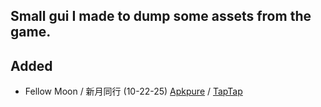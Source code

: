 ## Small gui I made to dump some assets from the game.

## Added
- Fellow Moon / 新月同行 (10-22-25) [Apkpure](https://apkpure.com/%E6%96%B0%E6%9C%88%E5%90%8C%E8%A1%8C/com.garena.game.p42) / [TapTap](https://www.taptap.cn/app/242626?os=android)
